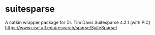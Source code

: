 suitesparse
===========

A catkin wrapper package for Dr. Tim Davis Suitesparse 4.2.1 (with PIC) https://www.cise.ufl.edu/research/sparse/SuiteSparse/

